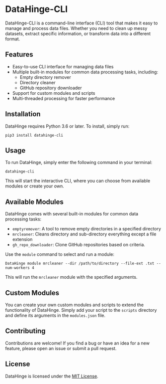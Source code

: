 # DataHinge-CLI

DataHinge-CLI is a command-line interface (CLI) tool that makes it easy to manage and process data files. Whether you need to clean up messy datasets, extract specific information, or transform data into a different format.

## Features

-   Easy-to-use CLI interface for managing data files
-   Multiple built-in modules for common data processing tasks, including:
    -   Empty directory remover
    -   Directory cleaner
    -   GitHub repository downloader
-   Support for custom modules and scripts
-   Multi-threaded processing for faster performance

## Installation

DataHinge requires Python 3.6 or later. To install, simply run:

`pip3 install datahinge-cli`

## Usage

To run DataHinge, simply enter the following command in your terminal:

`datahinge-cli`

This will start the interactive CLI, where you can choose from available modules or create your own.

## Available Modules

DataHinge comes with several built-in modules for common data processing tasks:

-   `emptyremover`: A tool to remove empty directories in a specified directory
-   `mrcleaner`: Cleans directory and sub-directory everything except a file extension
-   `gh_repo_downloader`: Clone GitHub repositories based on criteria.

Use the `module` command to select and run a module:


`DataHinge module mrcleaner --dir /path/to/directory --file-ext .txt --num-workers 4`

This will run the `mrcleaner` module with the specified arguments.

## Custom Modules

You can create your own custom modules and scripts to extend the functionality of DataHinge. Simply add your script to the `scripts` directory and define its arguments in the `modules.json` file.

## Contributing

Contributions are welcome! If you find a bug or have an idea for a new feature, please open an issue or submit a pull request.

## License

DataHinge is licensed under the [MIT License](https://chat.openai.com/chat/LICENSE).
